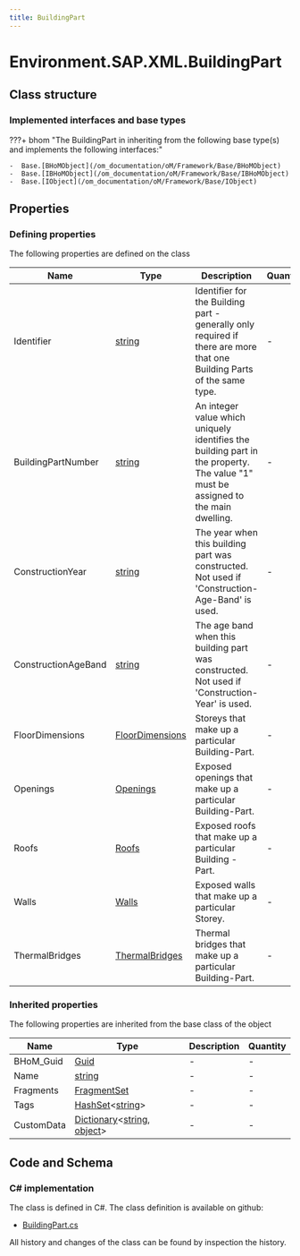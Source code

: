 ```yaml
---
title: BuildingPart
---
```


# Environment.SAP.XML.BuildingPart



## Class structure

### Implemented interfaces and base types

???+ bhom "The BuildingPart in inheriting from the following base type(s) and implements the following interfaces:"

    -  Base.[BHoMObject](/om_documentation/oM/Framework/Base/BHoMObject)
    -  Base.[IBHoMObject](/om_documentation/oM/Framework/Base/IBHoMObject)
    -  Base.[IObject](/om_documentation/oM/Framework/Base/IObject)


## Properties



### Defining properties

The following properties are defined on the class

| Name             | Type             | Description      | Quantity         |
|------------------|------------------|------------------|------------------|
| Identifier | [string](https://learn.microsoft.com/en-us/dotnet/api/System.String?view=netstandard-2.0) | Identifier for the Building part - generally only required if there are more that one Building Parts of the same type. | - |
| BuildingPartNumber | [string](https://learn.microsoft.com/en-us/dotnet/api/System.String?view=netstandard-2.0) | An integer value which uniquely identifies the building part in the property.  The value "1" must be assigned to the main dwelling. | - |
| ConstructionYear | [string](https://learn.microsoft.com/en-us/dotnet/api/System.String?view=netstandard-2.0) | The year when this building part was constructed.  Not used if 'Construction-Age-Band' is used. | - |
| ConstructionAgeBand | [string](https://learn.microsoft.com/en-us/dotnet/api/System.String?view=netstandard-2.0) | The age band when this building part was constructed.  Not used if 'Construction-Year' is used. | - |
| FloorDimensions | [FloorDimensions](/om_documentation/oM/Adapter/Environment/SAP/XML/FloorDimensions) | Storeys that make up a particular Building-Part. | - |
| Openings | [Openings](/om_documentation/oM/Adapter/Environment/SAP/XML/Openings) | Exposed openings that make up a particular Building-Part. | - |
| Roofs | [Roofs](/om_documentation/oM/Adapter/Environment/SAP/XML/Roofs) | Exposed roofs that make up a particular Building - Part. | - |
| Walls | [Walls](/om_documentation/oM/Adapter/Environment/SAP/XML/Walls) | Exposed walls that make up a particular Storey. | - |
| ThermalBridges | [ThermalBridges](/om_documentation/oM/Adapter/Environment/SAP/XML/ThermalBridges) | Thermal bridges that make up a particular Building-Part. | - |


### Inherited properties
The following properties are inherited from the base class of the object

| Name             | Type             | Description      | Quantity         |
|------------------|------------------|------------------|------------------|
| BHoM_Guid | [Guid](https://learn.microsoft.com/en-us/dotnet/api/System.Guid?view=netstandard-2.0) | - | - |
| Name | [string](https://learn.microsoft.com/en-us/dotnet/api/System.String?view=netstandard-2.0) | - | - |
| Fragments | [FragmentSet](/om_documentation/oM/Framework/Base/FragmentSet) | - | - |
| Tags | [HashSet](https://learn.microsoft.com/en-us/dotnet/api/System.Collections.Generic.HashSet-1?view=netstandard-2.0)&lt;[string](https://learn.microsoft.com/en-us/dotnet/api/System.String?view=netstandard-2.0)&gt; | - | - |
| CustomData | [Dictionary](https://learn.microsoft.com/en-us/dotnet/api/System.Collections.Generic.Dictionary-2?view=netstandard-2.0)&lt;[string](https://learn.microsoft.com/en-us/dotnet/api/System.String?view=netstandard-2.0), [object](https://learn.microsoft.com/en-us/dotnet/api/System.Object?view=netstandard-2.0)&gt; | - | - |


## Code and Schema

### C# implementation

The class is defined in C#. The class definition is available on github:

- [BuildingPart.cs](https://github.com/BHoM/SAP_Toolkit/blob/develop/SAP_oM/XML/BuildingPart.cs)

All history and changes of the class can be found by inspection the history.
